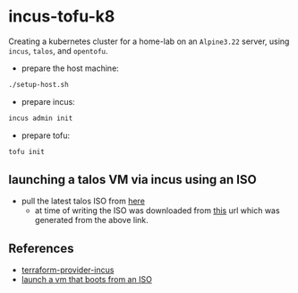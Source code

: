 # incus-tofu-k8 

Creating a kubernetes cluster for a home-lab on an `Alpine3.22` server,
using `incus`, `talos`, and `opentofu`.

- prepare the host machine:
```bash
./setup-host.sh
```

- prepare incus:
```bash
incus admin init
```

- prepare tofu:
```bash
tofu init
```

## launching a talos VM via incus using an ISO

- pull the latest talos ISO from [here](https://factory.talos.dev)
  - at time of writing the ISO was downloaded from [this](https://factory.talos.dev/image/376567988ad370138ad8b2698212367b8edcb69b5fd68c80be1f2ec7d603b4ba/v1.10.6/metal-amd64.iso) url which was generated from the above link.



## References
- [terraform-provider-incus](https://search.opentofu.org/provider/lxc/incus/latest)
- [launch a vm that boots from an ISO](https://linuxcontainers.org/incus/docs/main/howto/instances_create/#launch-a-vm-that-boots-from-an-iso)
